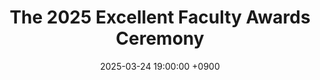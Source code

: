 ---
layout: news_detail
title: "The 2025 Excellent Faculty Awards Ceremony"
date: 2025-03-24 19:00:00 +0900
image: 25facultyawards.jpg
detail: "Dr. Yim was honored at the 2025 Excellent Faculty Awards Ceremony for her outstanding contributions to research, which have significantly enhanced educational and research excellence."
long_detail: "Dr. Yim was honored at the 2025 Excellent Faculty Awards Ceremony for her outstanding contributions to research, which have significantly enhanced educational and research excellence."
---